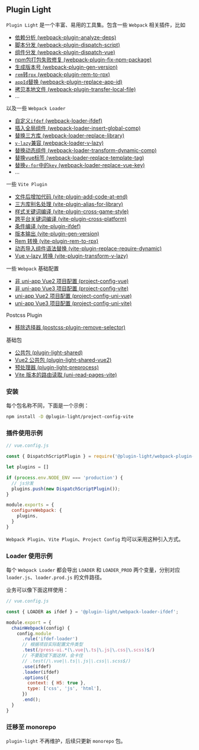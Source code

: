 <!-- 复制到 docs时，去掉“详细文档”，链接替换: zh/ => zh/ -->
## Plugin Light

`Plugin Light` 是一个丰富、易用的工具集。包含一些 `Webpack` 相关插件，比如

- [依赖分析 (webpack-plugin-analyze-deps)](./zh/webpack-plugin-analyze-deps/)
- [脚本分发 (webpack-plugin-dispatch-script)](./zh/webpack-plugin-dispatch-script/)
- [组件分发 (webpack-plugin-dispatch-vue)](./zh/webpack-plugin-dispatch-vue/)
- [npm包打包失败修复 (webpack-plugin-fix-npm-package)](./zh/webpack-plugin-fix-npm-package/)
- [生成版本号 (webpack-plugin-gen-version)](./zh/webpack-plugin-gen-version/)
- [`rem`转`rpx` (webpack-plugin-rem-to-rpx)](./zh/webpack-plugin-rem-to-rpx/)
- [`appId`替换 (webpack-plugin-replace-app-id)](./zh/webpack-plugin-replace-app-id/)
- [拷贝本地文件 (webpack-plugin-transfer-local-file)](./zh/webpack-plugin-transfer-local-file/)
- ...


以及一些 `Webpack Loader`

- [自定义`ifdef` (webpack-loader-ifdef)](./zh/webpack-loader-ifdef/)
- [插入全局组件 (webpack-loader-insert-global-comp)](./zh/webpack-loader-insert-global-comp/)
- [替换三方库 (webpack-loader-replace-library)](./zh/webpack-loader-replace-library/)
- [`v-lazy`兼容 (webpack-loader-v-lazy)](./zh/webpack-loader-v-lazy/)
- [替换动态组件 (webpack-loader-transform-dynamic-comp)](./zh/webpack-loader-transform-dynamic-comp/)
- [替换vue标签 (webpack-loader-replace-template-tag)](./zh/webpack-loader-replace-template-tag/)
- [替换`v-for`中的`key` (webpack-loader-replace-vue-key)](./zh/webpack-loader-replace-vue-key/)
- ...


一些 `Vite Plugin`

- [文件后增加代码 (vite-plugin-add-code-at-end)](./zh/vite-plugin-add-code-at-end/)
- [三方库别名处理 (vite-plugin-alias-for-library)](./zh/vite-plugin-alias-for-library/)
- [样式关键词编译 (vite-plugin-cross-game-style)](./zh/vite-plugin-cross-game-style/)
- [跨平台关键词编译 (vite-plugin-cross-platform)](./zh/vite-plugin-cross-platform/)
- [条件编译 (vite-plugin-ifdef)](./zh/vite-plugin-ifdef/)
- [版本输出 (vite-plugin-gen-version)](./zh/vite-plugin-gen-version/)
- [Rem 转换 (vite-plugin-rem-to-rpx)](./zh/vite-plugin-rem-to-rpx/)
- [动态导入组件语法替换 (vite-plugin-replace-require-dynamic)](./zh/vite-plugin-replace-require-dynamic/)
- [Vue v-lazy 转换 (vite-plugin-transform-v-lazy)](./zh/vite-plugin-transform-v-lazy/)

一些 `Webpack` 基础配置

- [非 uni-app Vue2 项目配置 (project-config-vue)](./zh/project-config-vue/)
- [非 uni-app Vue3 项目配置 (project-config-vite)](./zh/project-config-vite/)
- [uni-app Vue2 项目配置 (project-config-uni-vue)](./zh/project-config-uni-vue/)
- [uni-app Vue3 项目配置 (project-config-uni-vite)](./zh/project-config-uni-vite/)

Postcss Plugin

- [移除选择器 (postcss-plugin-remove-selector)](./zh/postcss-plugin-remove-selector/)

基础包

- [公共包 (plugin-light-shared)](./zh/plugin-light-shared/)
- [Vue2 公共包 (plugin-light-shared-vue2)](./zh/plugin-light-shared-vue2/)
- [预处理器 (plugin-light-preprocess)](./zh/plugin-light-preprocess/)
- [Vite 版本的路由读取 (uni-read-pages-vite)](./zh/uni-read-pages-vite/)

### 安装

每个包名称不同，下面是一个示例：

```bash
npm install -D @plugin-light/project-config-vite
```

### 插件使用示例

```js
// vue.config.js

const { DispatchScriptPlugin } = require('@plugin-light/webpack-plugin-dispatch-vue');

let plugins = []

if (process.env.NODE_ENV === 'production') {
  // js分发
  plugins.push(new DispatchScriptPlugin());
}

module.exports = {
  configureWebpack: {
    plugins,
  }
}
```

`Webpack Plugin`、`Vite Plugin`、`Project Config` 均可以采用这种引入方式。


### Loader 使用示例

每个 `Webpack Loader` 都会导出 `LOADER` 和 `LOADER_PROD` 两个变量，分别对应 `loader.js`、`loader.prod.js` 的文件路径。

业务可以像下面这样使用：

```js
// vue.config.js

const { LOADER as ifdef } = '@plugin-light/webpack-loader-ifdef';

module.export = {
  chainWebpack(config) {
    config.module
      .rule('ifdef-loader')
      // 根据项目实际配置文件类型
      .test(/press-ui.*(\.vue|\.ts|\.js|\.css|\.scss)$/)
      // 不要配成下面这样，会卡住
      // .test(/\.vue|\.ts|\.js|\.css|\.scss$/) 
      .use(ifdef)
      .loader(ifdef)
      .options({
        context: { H5: true },
        type: ['css', 'js', 'html'],
      })
      .end();
  }
}
```

### 迁移至 monorepo 

`plugin-light` 不再维护，后续只更新 `monorepo` 包。

